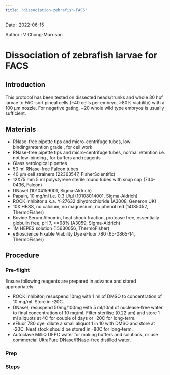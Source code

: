 ```yaml
---
title: "dissociation-zebrafish-FACS"
---
```


Date : 2022-06-15

Author : V Chong-Morrison

# Dissociation of zebrafish larvae for FACS

## Introduction
This protocol has been tested on dissected heads/trunks and whole 30 hpf larvae to FAC-sort pineal cells (~40 cells per embryo, >80% viability) with a 100 µm nozzle. For negative gating, ~20 whole wild type embryos is usually sufficient.

## Materials
- RNase-free pipette tips and micro-centrifuge tubes, low-binding/retention grade , for cell work
- RNase-free pipette tips and micro-centrifuge tubes, normal retention i.e. not low-binding , for buffers and reagents
- Glass serological pipettes
- 50 ml RNase-free Falcon tubes
- 40 µm cell strainers (22363547, FisherScientific)
- 12X75 mm 5 ml polystyrene sterile round tubes with snap cap (734-0436, Falcon)
- DNaseI (10104159001, Sigma-Aldrich)
- Papain, 10 mg/ml i.e. 0.3 U/µl (10108014001, Sigma-Aldrich)
- ROCK inhibitor a.k.a. Y-27632 dihydrochloride (A3008, Generon UK)
- 10X HBSS, no calcium, no magnesium, no phenol red (14185052, ThermoFisher)
- Bovine Serum Albumin, heat shock fraction, protease free, essentially globulin free, pH 7, >=98% (A3059, Sigma-Aldrich)
- 1M HEPES solution (15630056, ThermoFisher)
- eBioscience Fixable Viability Dye eFluor 780 (65-0865-14, ThermoFisher)

## Procedure

### Pre-flight

Ensure following reagents are prepared in advance and stored appropriately.

- ROCK inhibitor; resuspend 10mg with 1 ml of DMSO to concentration of 10 mg/ml. Store in -20C.
- DNaseI; resuspend 50mg/100mg with 5 ml/10ml of nuclease-free water to final concentration of 10 mg/ml. Filter sterilise (0.22 µm) and store 1 ml aliquots at 4C for couple of days or -20C for long-term.
- eFluor 780 dye; dilute a small aliquot 1 in 10 with DMSO and store at -20C. Neat stock should be stored in -80C for long-term.
- Autoclave MilliQ DEPC water for making buffers and solutions, or use commercial UltraPure DNase/RNase-free distilled water.

### Prep

### Steps
